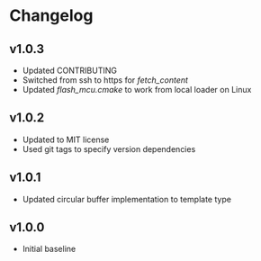 # Changelog

## v1.0.3
- Updated CONTRIBUTING
- Switched from ssh to https for *fetch_content*
- Updated *flash_mcu.cmake* to work from local loader on Linux

## v1.0.2
- Updated to MIT license
- Used git tags to specify version dependencies

## v1.0.1
- Updated circular buffer implementation to template type

## v1.0.0
- Initial baseline
